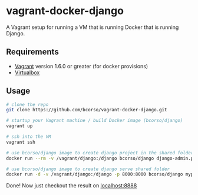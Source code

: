 vagrant-docker-django
=====================

A Vagrant setup for running a VM that is running Docker that is running Django.

## Requirements

* [Vagrant](http://www.vagrantup.com/) version 1.6.0 or greater (for docker provisions)
* [Virtualbox](https://www.virtualbox.org)

## Usage

``` bash
# clone the repo
git clone https://github.com/bcorso/vagrant-docker-django.git

# startup your Vagrant machine / build Docker image (bcorso/django)
vagrant up

# ssh into the VM
vagrant ssh

# use bcorso/django image to create django project in the shared folder
docker run --rm -v /vagrant/django:/django bcorso/django django-admin.py startproject myproj

# use bcorso/django image to create django serve shared folder
docker run -d -v /vagrant/django:/django -p 8000:8000 bcorso/django myproj/manage.py runserver 0.0.0.0:8000
```

Done! Now just checkout the result on [localhost:8888](http://localhost:8888)
